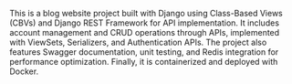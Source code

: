 This is a blog website project built with Django using Class-Based Views (CBVs) and Django REST Framework for API implementation.
It includes account management and CRUD operations through APIs, implemented with ViewSets, Serializers, and Authentication APIs.
The project also features Swagger documentation, unit testing, and Redis integration for performance optimization.
Finally, it is containerized and deployed with Docker.
